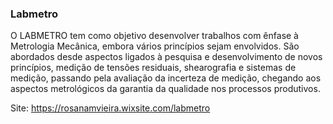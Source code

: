 ### Labmetro

O LABMETRO tem como objetivo desenvolver trabalhos com ênfase à Metrologia Mecânica, embora vários princípios sejam envolvidos. São abordados desde aspectos ligados à pesquisa e desenvolvimento de novos princípios, medição de tensões residuais, shearografia e sistemas de medição, passando pela avaliação da incerteza de medição, chegando aos aspectos metrológicos da garantia da qualidade nos processos produtivos.

Site: https://rosanamvieira.wixsite.com/labmetro

